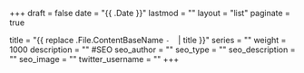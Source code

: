 +++
draft = false
date = "{{ .Date }}"
lastmod = ""
layout = "list"
paginate = true

title = "{{ replace .File.ContentBaseName `-` ` ` | title }}"
series = ""
  weight = 1000
description = ""
#SEO
seo_author = ""
seo_type = ""
seo_description = ""
seo_image = ""
twitter_username = ""
+++